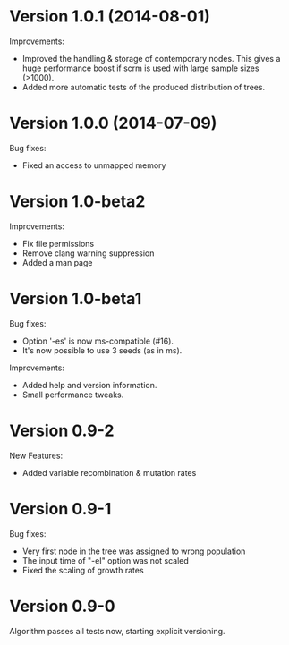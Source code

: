 Version 1.0.1 (2014-08-01)
========================
Improvements:
+ Improved the handling & storage of contemporary nodes. This gives a huge
  performance boost if scrm is used with large sample sizes (>1000). 
+ Added more automatic tests of the produced distribution of trees.

Version 1.0.0 (2014-07-09)
========================
Bug fixes:
+ Fixed an access to unmapped memory


Version 1.0-beta2
========================
Improvements:
+ Fix file permissions
+ Remove clang warning suppression
+ Added a man page


Version 1.0-beta1
========================
Bug fixes:
+ Option '-es' is now ms-compatible (#16).
+ It's now possible to use 3 seeds (as in ms).

Improvements:
+ Added help and version information.
+ Small performance tweaks.


Version 0.9-2
========================
New Features:
+ Added variable recombination & mutation rates


Version 0.9-1
========================
Bug fixes:
+ Very first node in the tree was assigned to wrong population
+ The input time of "-eI" option was not scaled
+ Fixed the scaling of growth rates


Version 0.9-0
========================
Algorithm passes all tests now, starting explicit versioning.
